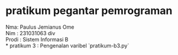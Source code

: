 # pratikum pegantar pemrograman 
<div> Nma: Paulus Jemianus Ome </div>
<div> Nim : 231031063 </>div
<div> Prodi : Sistem Informasi B </div>
* pratikum 3 : Pengenalan varibel `pratikum-b3.py`
